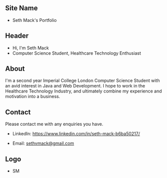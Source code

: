 ## Site Name
- Seth Mack's Portfolio

## Header
- Hi, I'm Seth Mack 
- Computer Science Student, Healthcare Technology Enthusiast

## About
I'm a second year Imperial College London Computer Science Student with an avid interest in Java and Web Development. I hope to work in the Healthcare Technology Industry, and ultimately combine my experience and motivation into a business. 

## Contact
Please contact me with any enquiries you have.
- LinkedIn: https://www.linkedin.com/in/seth-mack-b6ba50217/
<!-- - GitHub: https://github.com/username -->
- Email: sethvmack@gmail.com

## Logo
- SM